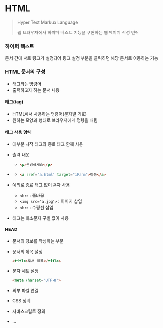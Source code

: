 # HTML

> Hyper Text Markup Language
>
> 웹 브라우저에서 하이퍼 텍스트 기능을 구현하는 웹 페이지 작성 언어



### 하이퍼 텍스트

문서 간에 서로 링크가 설정되어 링크 설정 부분을 클릭하면 해당 문서로 이동하는 기능



### HTML 문서의 구성

- 태그라는 명령어
- 출력하고자 하는 문서 내용



#### 태그(tag)

- HTML에서 사용하는 명령어(문자열 기호)
- 원하는 모양과 형태로 브라우저에게 명령을 내림



#### 태그 사용 형식

- 대부분 시작 태그와 종료 태그 함께 사용

- <tag>출력 내용</tag>

  - ```html
    <p>안녕하세요</p>
    ```

- <tag value = "value"></tag>

  - ```html
    <a href="a.html" target="iFarm">이동</a>
    ```

- 예외로 종료 태그 없이 혼자 사용
  - `<br>` : 줄바꿈
  - `<img src="a.jpg">` : 이미지 삽입
  - `<hr>` : 수평선 삽입

- 태그는 대소문자 구별 없이 사용



#### HEAD

- 문서의 정보를 작성하는 부분

- 문서의 제목 설정

  ```html
  <title>문서 제목</title>
  ```

- 문자 세트 설정

  ```html
  <meta charset="UTF-8">
  ```

- 외부 파일 연결
- CSS 정의
- 자바스크립트 정의
- ...
